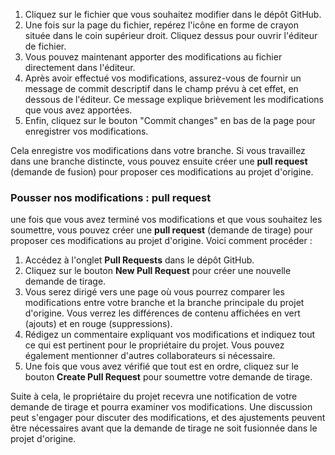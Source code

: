 1. Cliquez sur le fichier que vous souhaitez modifier dans le dépôt GitHub.
2. Une fois sur la page du fichier, repérez l'icône en forme de crayon située dans le coin supérieur droit. Cliquez dessus pour ouvrir l'éditeur de fichier.
3. Vous pouvez maintenant apporter des modifications au fichier directement dans l'éditeur.
4. Après avoir effectué vos modifications, assurez-vous de fournir un message de commit descriptif dans le champ prévu à cet effet, en dessous de l'éditeur. Ce message explique brièvement les modifications que vous avez apportées.
5. Enfin, cliquez sur le bouton "Commit changes" en bas de la page pour enregistrer vos modifications.

Cela enregistre vos modifications dans votre branche. Si vous travaillez dans une branche distincte, vous pouvez ensuite créer une **pull request** (demande de fusion) pour proposer ces modifications au projet d'origine.

### Pousser nos modifications : pull request

une fois que vous avez terminé vos modifications et que vous souhaitez les soumettre, vous pouvez créer une **pull request** (demande de tirage) pour proposer ces modifications au projet d'origine. Voici comment procéder :

1. Accédez à l'onglet **Pull Requests** dans le dépôt GitHub.
2. Cliquez sur le bouton **New Pull Request** pour créer une nouvelle demande de tirage.
3. Vous serez dirigé vers une page où vous pourrez comparer les modifications entre votre branche et la branche principale du projet d'origine. Vous verrez les différences de contenu affichées en vert (ajouts) et en rouge (suppressions).
4. Rédigez un commentaire expliquant vos modifications et indiquez tout ce qui est pertinent pour le propriétaire du projet. Vous pouvez également mentionner d'autres collaborateurs si nécessaire.
5. Une fois que vous avez vérifié que tout est en ordre, cliquez sur le bouton **Create Pull Request** pour soumettre votre demande de tirage.

Suite à cela, le propriétaire du projet recevra une notification de votre demande de tirage et pourra examiner vos modifications. Une discussion peut s'engager pour discuter des modifications, et des ajustements peuvent être nécessaires avant que la demande de tirage ne soit fusionnée dans le projet d'origine.
